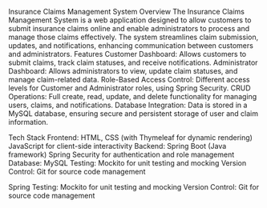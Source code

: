 Insurance Claims Management System
Overview
The Insurance Claims Management System is a web application designed to allow customers to submit insurance 
claims online and enable administrators to process and manage those claims effectively. The system streamlines 
claim submission, updates, and notifications, enhancing communication between customers and administrators.
Features Customer Dashboard: Allows customers to submit claims, track claim statuses, and receive notifications.
Administrator Dashboard: Allows administrators to view, update claim statuses, and manage claim-related data.
Role-Based Access Control: Different access levels for Customer and Administrator roles, using Spring Security.
CRUD Operations: Full create, read, update, and delete functionality for managing users, claims, and notifications.
Database Integration: Data is stored in a MySQL database, ensuring secure and persistent storage of user and claim information.

Tech Stack
Frontend:
HTML, CSS (with Thymeleaf for dynamic rendering)
JavaScript for client-side interactivity
Backend:
Spring Boot (Java framework)
Spring Security for authentication and role management
Database:
MySQL
Testing:
Mockito for unit testing and mocking
Version Control:
Git for source code management

Spring 
Testing:
Mockito for unit testing and mocking
Version Control:
Git for source code management


